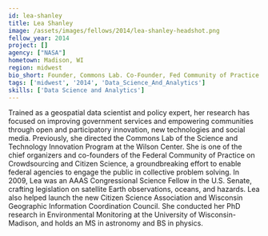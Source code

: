 ```yaml
---
id: lea-shanley
title: Lea Shanley
image: /assets/images/fellows/2014/lea-shanley-headshot.png
fellow_year: 2014
project: []
agency: ["NASA"]
hometown: Madison, WI
region: midwest
bio_short: Founder, Commons Lab. Co-Founder, Fed Community of Practice on Crowdsourcing & Citizen Science. GIS & remote sensing, University of Wisconsin
tags: ['midwest', '2014', 'Data_Science_And_Analytics']
skills: ['Data Science and Analytics']
---
```


Trained as a geospatial data scientist and policy expert, her research has focused on improving government services and empowering communities through open and participatory innovation, new technologies and social media. Previously, she directed the Commons Lab of the Science and Technology Innovation Program at the Wilson Center. She is one of the chief organizers and co-founders of the Federal Community of Practice on Crowdsourcing and Citizen Science, a groundbreaking effort to enable federal agencies to engage the public in collective problem solving. In 2009, Lea was an AAAS Congressional Science Fellow in the U.S. Senate, crafting legislation on satellite Earth observations, oceans, and hazards. Lea also helped launch the new Citizen Science Association and Wisconsin Geographic Information Coordination Council. She conducted her PhD research in Environmental Monitoring at the University of Wisconsin-Madison, and holds an MS in astronomy and BS in physics.

